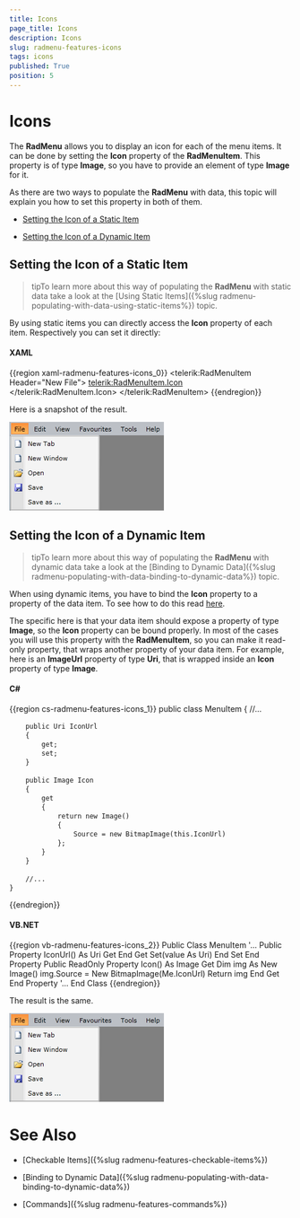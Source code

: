 ```yaml
---
title: Icons
page_title: Icons
description: Icons
slug: radmenu-features-icons
tags: icons
published: True
position: 5
---
```


# Icons

The __RadMenu__ allows you to display an icon for each of the menu items. It can be done by setting the __Icon__ property of the __RadMenuItem__. This property is of type __Image__, so you have to provide an element of type __Image__ for it.

As there are two ways to populate the __RadMenu__ with data, this topic will explain you how to set this property in both of them.

* [Setting the Icon of a Static Item](#setting-the-icon-of-a-static-item)

* [Setting the Icon of a Dynamic Item](#setting-the-icon-of-a-dynamic-item)

## Setting the Icon of a Static Item

>tipTo learn more about this way of populating the __RadMenu__ with static data take a look at the [Using Static Items]({%slug radmenu-populating-with-data-using-static-items%}) topic.

By using static items you can directly access the __Icon__ property of each item. Respectively you can set it directly:

#### __XAML__

{{region xaml-radmenu-features-icons_0}}
	<telerik:RadMenuItem Header="New File">
	    <telerik:RadMenuItem.Icon>
	        <Image Source="/Images/newFile.png" 
	               Stretch="None" />
	    </telerik:RadMenuItem.Icon>
	</telerik:RadMenuItem>
{{endregion}}

Here is a snapshot of the result.

![](images/RadMenu_Features_Icons_01.png)

## Setting the Icon of a Dynamic Item

>tipTo learn more about this way of populating the __RadMenu__ with dynamic data take a look at the [Binding to Dynamic Data]({%slug radmenu-populating-with-data-binding-to-dynamic-data%}) topic.

When using dynamic items, you have to bind the __Icon__ property to a property of the data item. To see how to do this read [here](#Using_ContainerBindings).

The specific here is that your data item should expose a property of type __Image__, so the __Icon__ property can be bound properly. In most of the cases you will use this property with the __RadMenuItem__, so you can make it read-only property, that wraps another property of your data item. For example, here is an __ImageUrl__ property of type __Uri__, that is wrapped inside an __Icon__ property of type __Image__.

#### __C#__

{{region cs-radmenu-features-icons_1}}
	public class MenuItem
	{
	    //...
	
	    public Uri IconUrl
	    {
	        get;
	        set;
	    }
	
	    public Image Icon
	    {
	        get
	        {
	            return new Image()
	            {
	                Source = new BitmapImage(this.IconUrl)
	            };
	        }
	    }
	
	    //...
	}
{{endregion}}

#### __VB.NET__

{{region vb-radmenu-features-icons_2}}
	Public Class MenuItem
	    '...
	    Public Property IconUrl() As Uri
	        Get
	        End Get
	        Set(value As Uri)
	        End Set
	    End Property
	    Public ReadOnly Property Icon() As Image
	        Get
	            Dim img As New Image()
	            img.Source = New BitmapImage(Me.IconUrl)
	            Return img
	        End Get
	    End Property
	    '...
	End Class
{{endregion}}

The result is the same.

![](images/RadMenu_Features_Icons_01.png)

# See Also

 * [Checkable Items]({%slug radmenu-features-checkable-items%})

 * [Binding to Dynamic Data]({%slug radmenu-populating-with-data-binding-to-dynamic-data%})

 * [Commands]({%slug radmenu-features-commands%})
